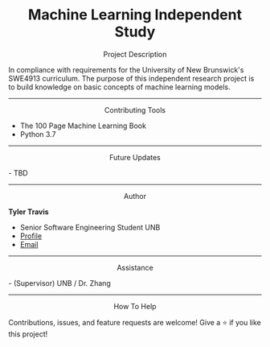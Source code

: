 <h1 align="center">Machine Learning Independent Study</h1>

<p align="center">Project Description</p>
In compliance with requirements for the University of New Brunswick's SWE4913 curriculum. The purpose of this independent research project is to build knowledge on basic concepts of machine learning models. 

***

<p align="center">Contributing Tools</p>

- The 100 Page Machine Learning Book
- Python 3.7

***

<p align="center">Future Updates</p>
- TBD 

***

<p align="center">Author</p>

**Tyler Travis**
- Senior Software Engineering Student UNB
- [Profile](https://github.com/tylertraviss)
- [Email](mailto:ttravis@unb.ca?subject=Greetings% "Hello Tyler,")

***

<p align="center">Assistance</p>
- (Supervisor) UNB / Dr. Zhang

***
<p align="center">How To Help</p>
Contributions, issues, and feature requests are welcome!
Give a ⭐️ if you like this project!
